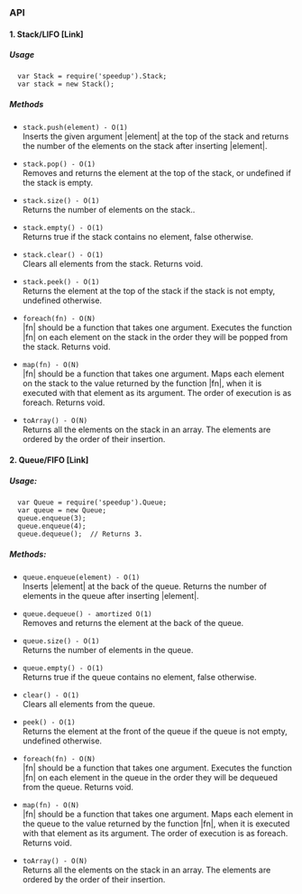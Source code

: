 ### API

#### 1.  Stack/LIFO [Link]
##### Usage
```
  var Stack = require('speedup').Stack;
  var stack = new Stack();
```

##### Methods
*   `stack.push(element) - O(1)`  
    Inserts the given argument |element| at the top of the stack and returns the number of the elements on the stack after inserting |element|.

*  `stack.pop() - O(1)`  
    Removes and returns the element at the top of the stack, or undefined if the stack is empty.

*  `stack.size() - O(1)`  
    Returns the number of elements on the stack..

*  `stack.empty() - O(1)`  
    Returns true if the stack contains no element, false otherwise.

*  `stack.clear() - O(1)`  
    Clears all elements from the stack. Returns void.

*  `stack.peek() - O(1)`  
    Returns the element at the top of the stack if the stack is not empty, undefined otherwise.

*  `foreach(fn) - O(N)`  
    |fn| should be a function that takes one argument. Executes the function |fn| on each element on the stack in the order they will be popped from the stack. Returns void.

*  `map(fn) - O(N)`  
    |fn| should be a function that takes one argument. Maps each element on the stack to the value returned by the function |fn|, when it is executed with that element as its argument. The order of execution is as foreach. Returns void.

*  `toArray() - O(N)`  
    Returns all the elements on the stack in an array. The elements are ordered by the order of their insertion.

#### 2. Queue/FIFO [Link]

##### Usage:
```
  var Queue = require('speedup').Queue;
  var queue = new Queue;
  queue.enqueue(3);
  queue.enqueue(4);
  queue.dequeue();  // Returns 3.
```

##### Methods:

* `queue.enqueue(element) - O(1)`  
  Inserts |element| at the back of the queue. Returns the number of elements in the queue after inserting |element|.
 
* `queue.dequeue() - amortized O(1)`  
  Removes and returns the element at the back of the queue. 

* `queue.size() - O(1)`  
  Returns the number of elements in the queue.

* `queue.empty() - O(1)`  
  Returns true if the queue contains no element, false otherwise.

* `clear() - O(1)`  
  Clears all elements from the queue.

* `peek() - O(1)`  
  Returns the element at the front of the queue if the queue is not empty, undefined otherwise.

* `foreach(fn) - O(N)`  
  |fn| should be a function that takes one argument. Executes the function |fn| on each element in the queue in the order they will be dequeued from the queue. Returns void.

* `map(fn) - O(N)`  
  |fn| should be a function that takes one argument. Maps each element in the queue to the value returned by the function |fn|, when it is executed with that element as its argument. The order of execution is as foreach. Returns void.

* `toArray() - O(N)`  
  Returns all the elements on the stack in an array. The elements are ordered by the order of their insertion.


